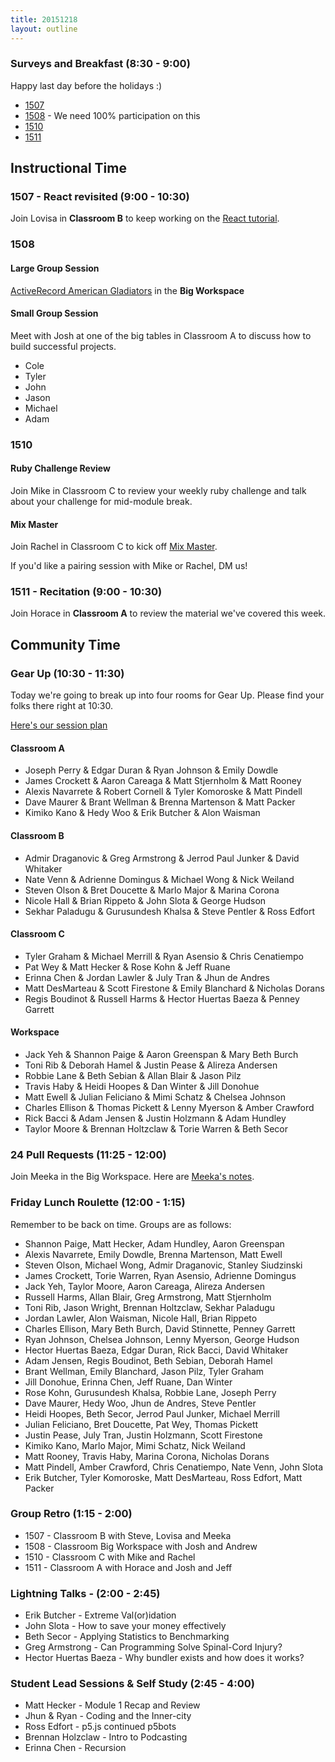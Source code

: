 ```yaml
---
title: 20151218
layout: outline
---
```


### Surveys and Breakfast (8:30 - 9:00)

Happy last day before the holidays :)

* [1507](http://goo.gl/forms/Tkg1WIcmdX)
* [1508](http://goo.gl/forms/oF7lEASc7T) - We need 100% participation on this
* [1510](https://docs.google.com/forms/d/1gvWbda1Z92Ju-pXJN91N-fdlrfG5yAPVCbAy59Yso-0/viewform)
* [1511](https://docs.google.com/forms/d/13VQFLYn5_ukb8zcRZlPaXYt24JxizKvSicHeedGyBLc/viewform)

## Instructional Time

### 1507 - React revisited (9:00 - 10:30)

Join Lovisa in **Classroom B** to keep working on the [React tutorial](http://github.com/applegrain/creact).

### 1508

#### Large Group Session

[ActiveRecord American Gladiators](https://github.com/turingschool/lesson_plans/blob/master/ruby_03-professional_rails_applications/active_record_american_gladiators.md) in the **Big Workspace**

#### Small Group Session

Meet with Josh at one of the big tables in Classroom A to discuss how to build successful projects.

* Cole
* Tyler
* John
* Jason
* Michael
* Adam

### 1510

#### Ruby Challenge Review

Join Mike in Classroom C to review your weekly ruby challenge and talk about your challenge for mid-module break.

#### Mix Master

Join Rachel in Classroom C to kick off [Mix Master](https://github.com/turingschool/lesson_plans/blob/master/ruby_02-web_applications_with_ruby/mix_master/1_getting_started.markdown).

If you'd like a pairing session with Mike or Rachel, DM us!

### 1511 - Recitation (9:00 - 10:30)

Join Horace in **Classroom A** to review the
material we've covered this week.

## Community Time

### Gear Up  (10:30 - 11:30)

Today we're going to break up into four rooms for Gear Up. Please find your folks
there right at 10:30.

[Here's our session plan](https://github.com/turingschool/gear-up/blob/master/grit.markdown)

#### Classroom A

* Joseph Perry & Edgar Duran & Ryan Johnson & Emily Dowdle
* James Crockett & Aaron Careaga & Matt Stjernholm & Matt Rooney
* Alexis Navarrete & Robert Cornell & Tyler Komoroske & Matt Pindell
* Dave Maurer & Brant Wellman & Brenna Martenson & Matt Packer
* Kimiko Kano & Hedy Woo & Erik Butcher & Alon Waisman

#### Classroom B

* Admir Draganovic & Greg Armstrong & Jerrod Paul Junker & David Whitaker
* Nate Venn & Adrienne Domingus & Michael Wong & Nick Weiland
* Steven Olson & Bret Doucette & Marlo Major & Marina Corona
* Nicole Hall & Brian Rippeto & John Slota & George Hudson
* Sekhar Paladugu & Gurusundesh Khalsa & Steve Pentler & Ross Edfort

#### Classroom C

* Tyler Graham & Michael Merrill & Ryan Asensio & Chris Cenatiempo
* Pat Wey & Matt Hecker & Rose Kohn & Jeff Ruane
* Erinna Chen & Jordan Lawler & July Tran & Jhun de Andres
* Matt DesMarteau & Scott Firestone & Emily Blanchard & Nicholas Dorans
* Regis Boudinot & Russell Harms & Hector Huertas Baeza & Penney Garrett

#### Workspace

* Jack Yeh & Shannon Paige & Aaron Greenspan & Mary Beth Burch
* Toni Rib & Deborah Hamel & Justin Pease & Alireza Andersen
* Robbie Lane & Beth Sebian & Allan Blair & Jason Pilz
* Travis Haby & Heidi Hoopes & Dan Winter & Jill Donohue
* Matt Ewell & Julian Feliciano & Mimi Schatz & Chelsea Johnson
* Charles Ellison & Thomas Pickett & Lenny Myerson & Amber Crawford
* Rick Bacci & Adam Jensen & Justin Holzmann & Adam Hundley
* Taylor Moore & Brennan Holtzclaw & Torie Warren & Beth Secor

### 24 Pull Requests (11:25 - 12:00)

Join Meeka in the Big Workspace. Here are [Meeka's notes](https://gist.github.com/rrgayhart/72e5c2e4e0f0f50247bb).

### Friday Lunch Roulette (12:00 - 1:15)

Remember to be back on time. Groups are as follows:

* Shannon Paige, Matt Hecker, Adam Hundley, Aaron Greenspan
* Alexis Navarrete, Emily Dowdle, Brenna Martenson, Matt Ewell
* Steven Olson, Michael Wong, Admir Draganovic, Stanley Siudzinski
* James Crockett, Torie Warren, Ryan Asensio, Adrienne Domingus
* Jack Yeh, Taylor Moore, Aaron Careaga, Alireza Andersen
* Russell Harms, Allan Blair, Greg Armstrong, Matt Stjernholm
* Toni Rib, Jason Wright, Brennan Holtzclaw, Sekhar Paladugu
* Jordan Lawler, Alon Waisman, Nicole Hall, Brian Rippeto
* Charles Ellison, Mary Beth Burch, David Stinnette, Penney Garrett
* Ryan Johnson, Chelsea Johnson, Lenny Myerson, George Hudson
* Hector Huertas Baeza, Edgar Duran, Rick Bacci, David Whitaker
* Adam Jensen, Regis Boudinot, Beth Sebian, Deborah Hamel
* Brant Wellman, Emily Blanchard, Jason Pilz, Tyler Graham
* Jill Donohue, Erinna Chen, Jeff Ruane, Dan Winter
* Rose Kohn, Gurusundesh Khalsa, Robbie Lane, Joseph Perry
* Dave Maurer, Hedy Woo, Jhun de Andres, Steve Pentler
* Heidi Hoopes, Beth Secor, Jerrod Paul Junker, Michael Merrill
* Julian Feliciano, Bret Doucette, Pat Wey, Thomas Pickett
* Justin Pease, July Tran, Justin Holzmann, Scott Firestone
* Kimiko Kano, Marlo Major, Mimi Schatz, Nick Weiland
* Matt Rooney, Travis Haby, Marina Corona, Nicholas Dorans
* Matt Pindell, Amber Crawford, Chris Cenatiempo, Nate Venn, John Slota
* Erik Butcher, Tyler Komoroske, Matt DesMarteau, Ross Edfort, Matt Packer

### Group Retro (1:15 - 2:00)

* 1507 - Classroom B with Steve, Lovisa and Meeka
* 1508 - Classroom Big Workspace with Josh and Andrew
* 1510 - Classroom C with Mike and Rachel
* 1511 - Classroom A with Horace and Josh and Jeff

### Lightning Talks - (2:00 - 2:45)

* Erik Butcher - Extreme Val(or)idation
* John Slota - How to save your money effectively
* Beth Secor - Applying Statistics to Benchmarking
* Greg Armstrong - Can Programming Solve Spinal-Cord Injury?
* Hector Huertas Baeza - Why bundler exists and how does it works?

### Student Lead Sessions & Self Study (2:45 - 4:00)

* Matt Hecker - Module 1 Recap and Review
* Jhun & Ryan - Coding and the Inner-city
* Ross Edfort - p5.js continued p5bots
* Brennan Holzclaw - Intro to Podcasting
* Erinna Chen - Recursion
